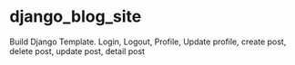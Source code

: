 # django_blog_site
Build Django Template. Login, Logout, Profile, Update profile, create post, delete post, update post, detail post 
